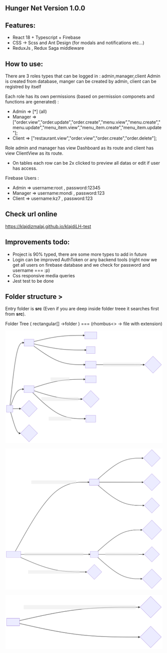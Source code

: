 ## Hunger Net Version 1.0.0

## Features:

- React 18 + Typescript + Firebase
- CSS -> Scss and Ant Design (for modals and notifications etc...)
- ReduxJs , Redux Saga middleware

## How to use:

There are 3 roles types that can be logged in : admin,manager,client
Admin is created from database, manger can be created by admin, client can be registred by itself

Each role has its own permissions (based on permission componets and functions are generated) :

- Admin => [*] (all)
- Manager => ["order.view","order.update","order.create","menu.view","menu.create","menu.update","menu_item.view","menu_item.create","menu_item.update"];
- Client => ["restaurant.view","order.view","order.create","order.delete"];

Role admin and manager has view Dashboard as its route and client has view ClientView as its route.

- On tables each row can be 2x clicked to preview all datas or edit if user has access.

Firebase Users :

- Admin => username:root , password:12345
- Manager => username:mondi , password:123
- Client => username:kz7 , password:123

## Check url online

https://klajdizmalaj.github.io/klajdiLH-test

## Improvements todo:

- Project is 90% typed, there are some more types to add in future
- Login can be improved AuthToken or any backend tools (right now we get all users on firebase database and we check for password and username === :p)
- Css responsive media queries
- Jest test to be done

## Folder structure >

Entry folder is **src** (Even if you are deep inside folder treee it searches first from **src**).

Folder Tree ( rectangular[] ->folder ) === (rhombus<> -> file with extension)

![enter image description here](https://raw.githubusercontent.com/KlajdiZmalaj/react-boilerplate/main/readmeAssets/mermaid-diagram-20210915152031.svg)

![enter image description here](https://raw.githubusercontent.com/KlajdiZmalaj/react-boilerplate/main/readmeAssets/mermaid-diagram-20210915152038.svg)

![enter image description here](https://raw.githubusercontent.com/KlajdiZmalaj/react-boilerplate/main/readmeAssets/mermaid-diagram-20210915152046.svg)

